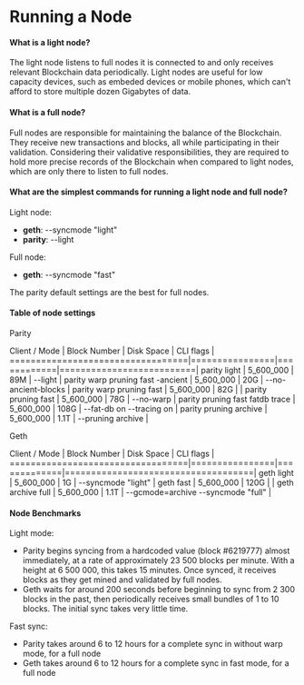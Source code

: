 # Running a Node

#### What is a light node?
The light node listens to full nodes it is connected to and only receives relevant Blockchain data periodically. Light nodes are useful for low capacity devices, such as embeded devices or mobile phones, which can't afford to store multiple dozen Gigabytes of data.

#### What is a full node?
Full nodes are responsible for maintaining the balance of the Blockchain. They receive new transactions and blocks, all while participating in their validation. Considering their validative responsibilities, they are required to hold more precise records of the Blockchain when compared to light nodes, which are only there to listen to full nodes.

#### What are the simplest commands for running a light node and full node? 
Light node:
 - **geth**: --syncmode "light"
 - **parity**: --light

Full node:
 - **geth**: --syncmode "fast"

The parity default settings are the best for full nodes.

#### Table of node settings

Parity

Client / Mode                     | Block Number   | Disk Space | CLI flags                |
==================================|================|============|==========================|
parity light                      | 5_600_000      |  89M       | --light                  |
parity warp pruning fast -ancient | 5_600_000      |  20G       | --no-ancient-blocks      |
parity warp pruning fast          | 5_600_000      |  82G       |                          |
parity pruning fast               | 5_600_000      |  78G       | --no-warp                |
parity pruning fast fatdb trace   | 5_600_000      | 108G       | --fat-db on --tracing on |
parity pruning archive            | 5_600_000      | 1.1T       | --pruning archive        |

Geth

Client / Mode                     | Block Number   | Disk Space  | CLI flags                          |
==================================|================|=============|====================================|
geth light                        | 5_600_000      |  1G         | --syncmode "light"                 |
geth fast                         | 5_600_000      |  120G       |                                    |
geth archive full                 | 5_600_000      |  1.1T       | --gcmode=archive --syncmode "full" |

#### Node Benchmarks
Light mode:
 - Parity begins syncing from a hardcoded value (block #6219777) almost immediately, at a rate of approximately 23 500 blocks per minute. With a height at 6 500 000, this takes 15 minutes. Once 
synced, it receives blocks as they get mined and validated by full nodes.
 - Geth waits for around 200 seconds before beginning to sync from 2 300 blocks in the past, then periodically receives small bundles of 1 to 10 blocks. The initial sync takes very little time.

Fast sync:
 - Parity takes around 6 to 12 hours for a complete sync in without warp mode, for a full node
 - Geth takes around 6 to 12 hours for a complete sync in fast mode, for a full node


